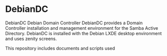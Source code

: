 # DebianDC
DebianDC Debian Domain Controller
DebianDC provides a Domain Controller installation and management environment for the Samba Active Directory.
DebianDC is installed with the Debian LXDE desktop environment and uses zenity screens.

This repository includes documents and scripts used
